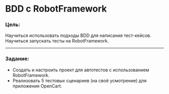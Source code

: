 # BDD с RobotFramework

### Цель:
Научиться использовать подходы BDD для написания тест-кейсов.
Научиться запускать тесты на RobotFramework.

---

### Задание:

- Создать и настроить проект для автотестов с использованием RobotFramework.
- Реализовать 5 тестовых сценариев (на своё усмотрение) для приложения OpenCart.